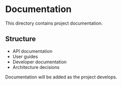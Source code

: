 # Documentation

This directory contains project documentation.

## Structure

- API documentation
- User guides
- Developer documentation
- Architecture decisions

Documentation will be added as the project develops.